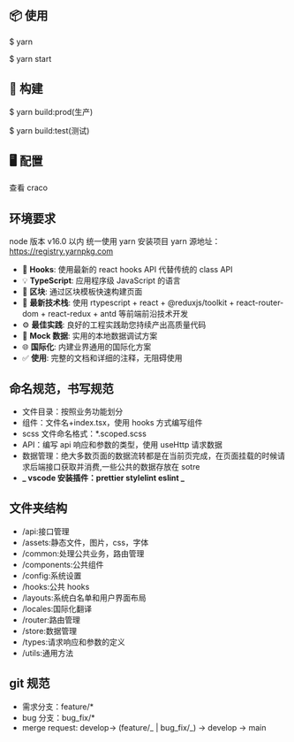 ## 📦 使用

$ yarn

$ yarn start

## 🔨 构建

$ yarn build:prod(生产)

$ yarn build:test(测试)

## 🖥 配置

查看 craco

## 环境要求

node 版本 v16.0 以内
统一使用 yarn 安装项目
yarn 源地址：https://registry.yarnpkg.com

-   💎 **Hooks**: 使用最新的 react hooks API 代替传统的 class API
-   💡 **TypeScript**: 应用程序级 JavaScript 的语言
-   📜 **区块**: 通过区块模板快速构建页面
-   🚀 **最新技术栈**: 使用 rtypescript + react + @reduxjs/toolkit + react-router-dom + react-redux + antd 等前端前沿技术开发
-   ⚙️ **最佳实践**: 良好的工程实践助您持续产出高质量代码
-   🔢 **Mock 数据**: 实用的本地数据调试方案
-   🌐 **国际化**: 内建业界通用的国际化方案
-   ✅ **使用**: 完整的文档和详细的注释，无阻碍使用

## 命名规范，书写规范

-   文件目录：按照业务功能划分
-   组件：文件名+index.tsx，使用 hooks 方式编写组件
-   scss 文件命名格式：\*.scoped.scss
-   API：编写 api 响应和参数的类型，使用 useHttp 请求数据
-   数据管理：绝大多数页面的数据流转都是在当前页完成，在页面挂载的时候请求后端接口获取并消费,一些公共的数据存放在 sotre
-   **_ vscode 安装插件：prettier stylelint eslint _**

## 文件夹结构

-   /api:接口管理
-   /assets:静态文件，图片，css，字体
-   /common:处理公共业务，路由管理
-   /components:公共组件
-   /config:系统设置
-   /hooks:公共 hooks
-   /layouts:系统白名单和用户界面布局
-   /locales:国际化翻译
-   /router:路由管理
-   /store:数据管理
-   /types:请求响应和参数的定义
-   /utils:通用方法

## git 规范

-   需求分支：feature/\*
-   bug 分支：bug_fix/\*
-   merge request: develop-> (feature/_ | bug_fix/_) -> develop -> main
